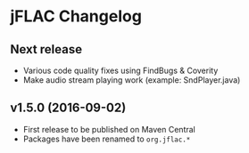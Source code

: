 # jFLAC Changelog

## Next release

* Various code quality fixes using FindBugs & Coverity
* Make audio stream playing work (example: SndPlayer.java)

## v1.5.0 (2016-09-02)

* First release to be published on Maven Central
* Packages have been renamed to `org.jflac.*`
